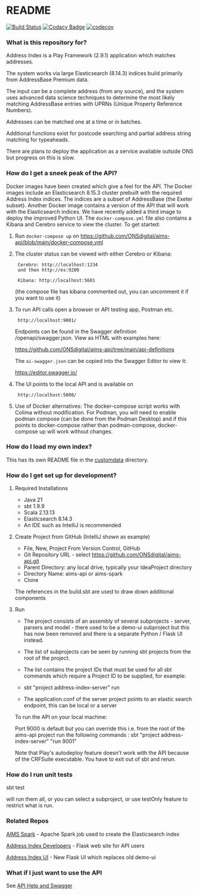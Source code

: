 # README #

[![Build Status](https://travis-ci.com/ONSdigital/address-index-api.svg?token=wrHpQMWmwL6kpsdmycnz&branch=develop)](https://travis-ci.com/ONSdigital/address-index-api)
[![Codacy Badge](https://api.codacy.com/project/badge/Grade/83c0fb7ca2e64567b0998848ca781a36)](https://www.codacy.com/app/Valtech-ONS/address-index-api?utm_source=github.com&amp;utm_medium=referral&amp;utm_content=ONSdigital/address-index-api&amp;utm_campaign=Badge_Grade)
[![codecov](https://codecov.io/gh/ONSdigital/address-index-api/branch/develop/graph/badge.svg)](https://codecov.io/gh/ONSdigital/address-index-api)

### What is this repository for? ###

Address Index is a Play Framework (2.9.1) application which matches addresses. 

The system works via large Elasticsearch (8.14.3) indices build primarily from AddressBase Premium data.

The input can be a complete address (from any source), and the system uses advanced data science techniques to determine the most likely matching AddressBase entries with UPRNs (Unique Property Reference Numbers).

Addresses can be matched one at a time or in batches.

Additional functions exist for postcode searching and partial address string matching for typeaheads.

There are plans to deploy the application as a service available outside ONS but progress on this is slow.

### How do I get a sneek peak of the API? ###

Docker images have been created which give a feel for the API. The Docker images include an Elasticsearch 8.15.3 cluster prebuilt with the required Address Index indices. The indices are a subset of AddressBase (the Exeter subset).
Another Docker image contains a version of the API that will work with the Elasticsearch indices. We have recently added a third image to deploy the improved Python UI. The ```docker-compose.yml``` file also contains a Kibana and Cerebro service to view the cluster. To get started:

1) Run ```docker-compose up``` on https://github.com/ONSdigital/aims-api/blob/main/docker-compose.yml

2) The cluster status can be viewed with either Cerebro or Kibana:

        Cerebro: http://localhost:1234
        and then http://es:9200
    
        Kibana: http://localhost:5601
    (the compose file has kibana commented out, you can uncomment it if you want to use it)
    
3) To run API calls open a browser or API testing app, Postman etc.

        http://localhost:9001/
        
    Endpoints can be found in the Swagger definition /openapi/swagger.json. View as HTML with examples here: 

   https://github.com/ONSdigital/aims-api/tree/main/api-definitions
    
    The ```ai-swagger.json``` can be copied into the Swagger Editor to view it: 
    
    https://editor.swagger.io/

4) The UI points to the local API and is available on

        http://localhost:5000/

5) Use of Docker alternatives: The docker-compose script works with Colima without modification. For Podman, you will need to enable podman compose (can be done from the Podman Desktop) and if this points to docker-compose rather than podman-compose, docker-compose up will work without changes.
       
### How do I load my own index? ###

This has its own README file in the [customdata](customdata/README.md) directory. 

### How do I get set up for development? ###

1) Required Installations

    * Java 21 
    * sbt 1.9.9
    * Scala 2.13.13
    * Elasticsearch 8.14.3
    * An IDE such as IntelliJ is recommended

2) Create Project from GitHub (IntelliJ shown as example)

    * File, New, Project From Version Control, GitHub
    * Git Repository URL - select https://github.com/ONSdigital/aims-api.git
    * Parent Directory: any local drive, typically your IdeaProject directory
    * Directory Name: aims-api or aims-spark
    * Clone

    The references in the build.sbt are used to draw down additional components

3) Run

    * The project consists of an assembly of several subprojects - server, parsers and model - there used to be a demo-ui subproject but this has now been removed and there is a separate Python / Flask UI instead.
    * The list of subprojects can be seen by running sbt projects from the root of the project.
    * The list contains the project IDs that must be used for all sbt commands which require a Project ID to be supplied, for example:
    * sbt "project address-index-server" run

    * The application.conf of the server project points to an elastic search endpoint, this can be local or a server

    To run the API on your local machine:
       
    Port 9000 is default but you can override this
    i.e. from the root of the aims-api project run the following commands : 
        sbt "project address-index-server" "run 9001"

    Note that Play's autodeploy feature doesn't work with the API because of the CRFSuite executable. You have to exit out of sbt and rerun.

### How do I run unit tests ###

sbt test

will run them all, or you can select a subproject, or use testOnly feature to restrict what is run.

### Related Repos ###

[AIMS Spark](https://github.com/ONSdigital/aims-spark) - Apache Spark job used to create the Elasticsearch index

[Address Index Developers](https://github.com/ONSdigital/address-index-developers) - Flask web site for API users

[Address Index UI](https://github.com/ONSdigital/address-index-ui) - New Flask UI which replaces old demo-ui

### What if I just want to use the API ###

See [API Help and Swagger](api-definitions/readme.md)
